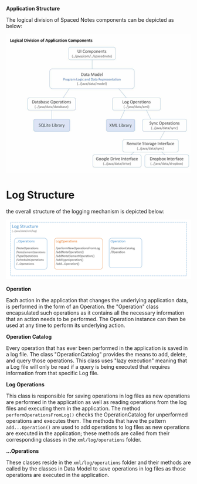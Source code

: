 
**Application Structure**
<p>The logical division of Spaced Notes components can be depicted as below:</p>

![Main components of Spaced Notes](images/3fa35d672a644b6fb91d716765ec36c3.jpeg)

# Log Structure

the overall structure of the logging mechanism is depicted below:

![Main components of Spaced Notes](images/log_structure.jpg)

**Operation**

Each action in the application that changes the underlying application data, is performed in the form of an Operation. the "Operation" class encapsulated such operations as it contains all the necessary information that an action needs to be performed. The Operation instance can then be used at any time to perform its underlying action.

**Operation Catalog**

Every operation that has ever been performed in the application is saved in a log file. The class "OperationCatalog" provides the means to add, delete, and query those operations. This class uses "lazy execution" meaning that a Log file will only be read if a query is being executed that requires information from that specific Log file.

**Log Operations**

This class is responsible for saving operations in log files as new operations are performed in the application as well as reading operations from the log files and executing them in the application. The method ```performOperationsFromLog()``` checks the OperationCatalog for unperformed operations and executes them. The methods that have the pattern ```add...Operation()``` are used to add operations to log files as new operations are executed in the application; these methods are called from their corresponding classes in the ```xml/log/operations``` folder.

**...Operations**

These classes reside in the ```xml/log/operations``` folder and their methods are called by the classes in Data Model to save operations in log files as those operations are executed in the application.
